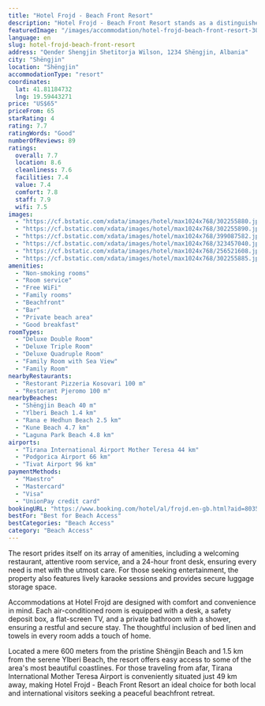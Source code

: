 ```yaml
---
title: "Hotel Frojd - Beach Front Resort"
description: "Hotel Frojd - Beach Front Resort stands as a distinguished 4-star haven in Shëngjin, boasting direct beachfront access that promises an unforgettable stay."
featuredImage: "/images/accommodation/hotel-frojd-beach-front-resort-302255880.jpg"
language: en
slug: hotel-frojd-beach-front-resort
address: "Qender Shengjin Shetitorja Wilson, 1234 Shëngjin, Albania"
city: "Shëngjin"
location: "Shëngjin"
accommodationType: "resort"
coordinates:
  lat: 41.81184732
  lng: 19.59443271
price: "US$65"
priceFrom: 65
starRating: 4
rating: 7.7
ratingWords: "Good"
numberOfReviews: 89
ratings:
  overall: 7.7
  location: 8.6
  cleanliness: 7.6
  facilities: 7.4
  value: 7.4
  comfort: 7.8
  staff: 7.9
  wifi: 7.5
images:
  - "https://cf.bstatic.com/xdata/images/hotel/max1024x768/302255880.jpg?k=2ab3559d9bb54c1f09913289c9705779d7711f7c923a7e5283dbe9006dbe9d4a&o=&hp=1"
  - "https://cf.bstatic.com/xdata/images/hotel/max1024x768/302255890.jpg?k=6a1d6273a3d7f9d412d2afb0858570a5a91799664e5f5c4c882ff97b27174732&o=&hp=1"
  - "https://cf.bstatic.com/xdata/images/hotel/max1024x768/399087582.jpg?k=d4c8f96cc453423cccdd8672ac38a97582fae6c11c7f05c96e7ea3b83bc31272&o=&hp=1"
  - "https://cf.bstatic.com/xdata/images/hotel/max1024x768/323457040.jpg?k=5a1408e1fe429ef28453259c54a3be51044c5bf850b654fdf8eaeebc70ca59fe&o=&hp=1"
  - "https://cf.bstatic.com/xdata/images/hotel/max1024x768/256521608.jpg?k=2e1bc784e10a53b6541d993548cd94c567aa39b6ff153957debd0a7db67bb432&o=&hp=1"
  - "https://cf.bstatic.com/xdata/images/hotel/max1024x768/302255885.jpg?k=0914a44936bb979c0e21bc92504438d3073b40c79e6208285689e3026c0cefd8&o=&hp=1"
amenities:
  - "Non-smoking rooms"
  - "Room service"
  - "Free WiFi"
  - "Family rooms"
  - "Beachfront"
  - "Bar"
  - "Private beach area"
  - "Good breakfast"
roomTypes:
  - "Deluxe Double Room"
  - "Deluxe Triple Room"
  - "Deluxe Quadruple Room"
  - "Family Room with Sea View"
  - "Family Room"
nearbyRestaurants:
  - "Restorant Pizzeria Kosovari 100 m"
  - "Restorant Pjeromo 100 m"
nearbyBeaches:
  - "Shëngjin Beach 40 m"
  - "Ylberi Beach 1.4 km"
  - "Rana e Hedhun Beach 2.5 km"
  - "Kune Beach 4.7 km"
  - "Laguna Park Beach 4.8 km"
airports:
  - "Tirana International Airport Mother Teresa 44 km"
  - "Podgorica Airport 66 km"
  - "Tivat Airport 96 km"
paymentMethods:
  - "Maestro"
  - "Mastercard"
  - "Visa"
  - "UnionPay credit card"
bookingURL: "https://www.booking.com/hotel/al/frojd.en-gb.html?aid=8035640"
bestFor: "Best for Beach Access"
bestCategories: "Beach Access"
category: "Beach Access"
---
```


The resort prides itself on its array of amenities, including a welcoming restaurant, attentive room service, and a 24-hour front desk, ensuring every need is met with the utmost care. For those seeking entertainment, the property also features lively karaoke sessions and provides secure luggage storage space.

Accommodations at Hotel Frojd are designed with comfort and convenience in mind. Each air-conditioned room is equipped with a desk, a safety deposit box, a flat-screen TV, and a private bathroom with a shower, ensuring a restful and secure stay. The thoughtful inclusion of bed linen and towels in every room adds a touch of home.

Located a mere 600 meters from the pristine Shëngjin Beach and 1.5 km from the serene Ylberi Beach, the resort offers easy access to some of the area's most beautiful coastlines. For those traveling from afar, Tirana International Mother Teresa Airport is conveniently situated just 49 km away, making Hotel Frojd - Beach Front Resort an ideal choice for both local and international visitors seeking a peaceful beachfront retreat.